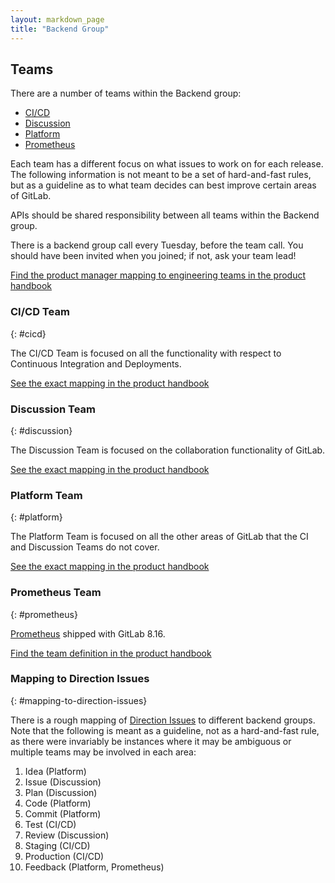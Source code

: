 ```yaml
---
layout: markdown_page
title: "Backend Group"
---
```


## Teams

There are a number of teams within the Backend group:

* [CI/CD](/handbook/backend#cicd)
* [Discussion](/handbook/backend#discussion)
* [Platform](/handbook/backend#platform)
* [Prometheus](/handbook/backend#prometheus)

Each team has a different focus on what issues to work on for each
release. The following information is not meant to be a set of hard-and-fast
rules, but as a guideline as to what team decides can best improve certain
areas of GitLab.

APIs should be shared responsibility between all teams within the
Backend group.

There is a backend group call every Tuesday, before the team call. You should
have been invited when you joined; if not, ask your team lead!

[Find the product manager mapping to engineering teams in the product handbook](/handbook/product)

### CI/CD Team
{: #cicd}

The CI/CD Team is focused on all the functionality with respect to
Continuous Integration and Deployments. 

[See the exact mapping in the product handbook](/handbook/product/#ci-cd)

### Discussion Team
{: #discussion}

The Discussion Team is focused on the collaboration functionality of GitLab.

[See the exact mapping in the product handbook](/handbook/product/#discussion)

### Platform Team
{: #platform}

The Platform Team is focused on all the other areas of GitLab that
the CI and Discussion Teams do not cover. 

[See the exact mapping in the product handbook](/handbook/product/#platform)

### Prometheus Team
{: #prometheus}

[Prometheus](https://prometheus.io/) shipped with GitLab 8.16. 

[Find the team definition in the product handbook](/handbook/product/#prometheus)

### Mapping to Direction Issues
{: #mapping-to-direction-issues}

There is a rough mapping of [Direction Issues](https://about.gitlab.com/direction/) to different backend groups. Note
that the following is meant as a guideline, not as a hard-and-fast rule, as there
were invariably be instances where it may be ambiguous or
multiple teams may be involved in each area:

1. Idea (Platform)
2. Issue (Discussion)
3. Plan (Discussion)
4. Code (Platform)
5. Commit (Platform)
6. Test (CI/CD)
7. Review (Discussion)
8. Staging (CI/CD)
9. Production (CI/CD)
10. Feedback (Platform, Prometheus)
